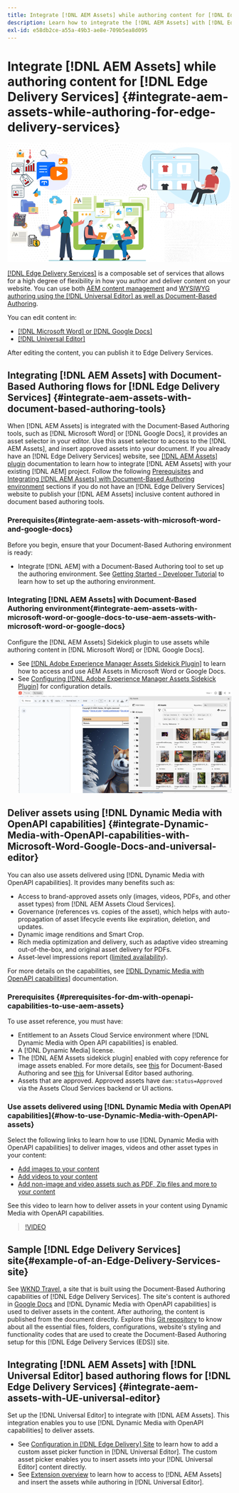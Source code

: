 ```yaml
---
title: Integrate [!DNL AEM Assets] while authoring content for [!DNL Edge Delivery Services]
description: Learn how to integrate the [!DNL AEM Assets] with [!DNL Edge Delivery Services]. This integration enables you to integrate [!DNL AEM Assets] with [!DNL Microsoft Word] and [!DNL Google Docs], integrate [!DNL AEM Assets] with [!DNL Universal Editor], integrate [!DNL Dynamic Media with OpenAPI capabilities] with [!DNL Universal Editor] and integrate [!DNL Dynamic Media with OpenAPI capabilities] with [!DNL Microsoft Word] and [!DNL Google Docs].
exl-id: e58db2ce-a55a-49b3-ae8e-709b5ea8d095
---
```

# Integrate [!DNL AEM Assets] while authoring content for [!DNL Edge Delivery Services] {#integrate-aem-assets-while-authoring-for-edge-delivery-services}

![AEM assets with UE](/help/assets/assets/EDS2.png)

[[!DNL Edge Delivery Services]](https://experienceleague.adobe.com/en/docs/experience-manager-cloud-service/content/edge-delivery/overview) is a composable set of services that allows for a high degree of flexibility in how you author and deliver content on your website. You can use both [AEM content management](/help/sites-cloud/authoring/author-publish.md) and [WYSIWYG authoring using the [!DNL Universal Editor] as well as Document-Based Authoring](https://experienceleague.adobe.com/en/docs/experience-manager-cloud-service/content/edge-delivery/wysiwyg-authoring/authoring).

You can edit content in:

* [[!DNL Microsoft Word] or [!DNL Google Docs]](#integrate-aem-assets-with-document-based-authoring-tools)
* [[!DNL Universal Editor]](#integrate-aem-assets-with-UE-universal-editor)

After editing the content, you can publish it to Edge Delivery Services.

## Integrating [!DNL AEM Assets] with Document-Based Authoring flows for [!DNL Edge Delivery Services] {#integrate-aem-assets-with-document-based-authoring-tools}

When [!DNL AEM Assets] is integrated with the Document-Based Authoring tools, such as [!DNL Microsoft Word] or [!DNL Google Docs], it provides an asset selector in your editor. Use this asset selector to access to the [!DNL AEM Assets], and insert approved assets into your document.
If you already have an [!DNL Edge Delivery Services] website, see [[!DNL AEM Assets] plugin](https://github.com/adobe-rnd/aem-assets-plugin/blob/main/README.md) documentation to learn how to integrate [!DNL AEM Assets] with your existing [!DNL AEM] project. 
Follow the following [Prerequisites](#integrate-aem-assets-with-microsoft-word-and-google-docs) and [Integrating [!DNL AEM Assets] with Document-Based Authoring environment](#integrate-aem-assets-with-microsoft-word-or-google-docs-to-use-aem-assets-with-microsoft-word-or-google-docs) sections if you do not have an [!DNL Edge Delivery Services] website to publish your [!DNL AEM Assets] inclusive content authored in document based authoring tools.

### Prerequisites{#integrate-aem-assets-with-microsoft-word-and-google-docs}

Before you begin, ensure that your Document-Based Authoring environment is ready:

* Integrate [!DNL AEM] with a Document-Based Authoring tool to set up the authoring environment. See [Getting Started - Developer Tutorial](https://www.aem.live/developer/tutorial) to learn how to set up the authoring environment.

### Integrating [!DNL AEM Assets] with Document-Based Authoring environment{#integrate-aem-assets-with-microsoft-word-or-google-docs-to-use-aem-assets-with-microsoft-word-or-google-docs}

Configure the [!DNL AEM Assets] Sidekick plugin to use assets while authoring content in [!DNL Microsoft Word] or [!DNL Google Docs].

* See [[!DNL Adobe Experience Manager Assets Sidekick Plugin]](https://www.aem.live/docs/aem-assets-sidekick-plugin#using-experience-manager-assets-for-website-authors) to learn how to access and use AEM Assets in Microsoft Word or Google Docs.
* See [Configuring [!DNL Adobe Experience Manager Assets Sidekick Plugin]](https://www.aem.live/developer/configuring-aem-assets-sidekick-plugin) for configuration details.
![use dynamic media with openAPI capabilities in ms word and google docs](/help/assets/assets/my-assets-sidebar.png)

## Deliver assets using [!DNL Dynamic Media with OpenAPI capabilities] {#integrate-Dynamic-Media-with-OpenAPI-capabilities-with-Microsoft-Word-Google-Docs-and-universal-editor}

You can also use assets delivered using [!DNL Dynamic Media with OpenAPI capabilities]. It provides many benefits such as:

* Access to brand-approved assets only (images, videos, PDFs, and other asset types) from [!DNL AEM Assets Cloud Services].
* Governance (references vs. copies of the asset), which helps with auto-propagation of asset lifecycle events like expiration, deletion, and updates.
* Dynamic image renditions and Smart Crop.
* Rich media optimization and delivery, such as adaptive video streaming out-of-the-box, and original asset delivery for PDFs.
* Asset-level impressions report ([limited availability](/help/assets/manage-reports-assets-view.md#dynamic-media-delivery-reports)).

For more details on the capabilities, see [[!DNL Dynamic Media with OpenAPI capabilities]](https://experienceleague.adobe.com/en/docs/experience-manager-cloud-service/content/assets/dynamicmedia/dynamic-media-open-apis/dynamic-media-open-apis-overview) documentation.

### Prerequisites {#prerequisites-for-dm-with-openapi-capabilities-to-use-aem-assets}  

To use asset reference, you must have:

* Entitlement to an Assets Cloud Service environment where [!DNL Dynamic Media with Open API capabilities] is enabled.
* A [!DNL Dynamic Media] license.
* The [!DNL AEM Assets sidekick plugin] enabled with copy reference for image assets enabled. For more details, see [this](https://www.aem.live/developer/configuring-aem-assets-sidekick-plugin#copymode) for Document-Based Authoring and see [this](https://developer.adobe.com/uix/docs/extension-manager/extension-developed-by-adobe/configurable-asset-picker/#extension-overview) for Universal Editor based authoring.
* Assets that are approved. Approved assets have `dam:status=Approved` via the Assets Cloud Services backend or UI actions.

### Use assets delivered using [!DNL Dynamic Media with OpenAPI capabilities]{#how-to-use-Dynamic-Media-with-OpenAPI-assets}

Select the following links to learn how to use [!DNL Dynamic Media with OpenAPI capabilities] to deliver images, videos and other asset types in your content:

* [Add images to your content](https://www.aem.live/docs/aem-assets-sidekick-plugin#using-image-references-when-authoring-content)
* [Add videos to your content](https://www.aem.live/docs/aem-assets-sidekick-plugin#using-video-references-when-authoring-content)
* [Add non-image and video assets such as PDF, Zip files and more to your content](https://www.aem.live/docs/aem-assets-sidekick-plugin#using-asset-references-for-pdf-zip-etc-when-authoring-content)

See this video to learn how to deliver assets in your content using Dynamic Media with OpenAPI capabilities.

>[!VIDEO](https://video.tv.adobe.com/v/3441155)

## Sample [!DNL Edge Delivery Services] site{#example-of-an-Edge-Delivery-Services-site} 

See [WKND Travel](http://bit.ly/3DExLnf), a site that is built using the Document-Based Authoring capabilities of [!DNL Edge Delivery Services]. The site's content is authored in [Google Docs](https://drive.google.com/drive/folders/1HCCHRWp4HJIXW_cUv5cRDQ5DzzqiZsXT) and [!DNL Dynamic Media with OpenAPI capabilities] is used to deliver assets in the content. After authoring, the content is published from the document directly. Explore this [Git repository](https://github.com/hlxsites/franklin-assets-selector/tree/aem-dynamicmedia-demo/blocks) to know about all the essential files, folders, configurations, website's styling and functionality codes that are used to create the Document-Based Authoring setup for this [!DNL Edge Delivery Services (EDS)] site.

## Integrating [!DNL AEM Assets] with [!DNL Universal Editor] based authoring flows for [!DNL Edge Delivery Services] {#integrate-aem-assets-with-UE-universal-editor}

Set up the [!DNL Universal Editor] to integrate with [!DNL AEM Assets]. This integration enables you to use [!DNL Dynamic Media with OpenAPI capabilities] to deliver assets.

* See [Configuration in [!DNL Edge Delivery] Site](https://developer.adobe.com/uix/docs/extension-manager/extension-developed-by-adobe/configurable-asset-picker/#configuration-in-edge-delivery-site) to learn how to add a custom asset picker function in [!DNL Universal Editor]. The custom asset picker enables you to insert assets into your [!DNL Universal Editor] content directly.
* See [Extension overview](https://developer.adobe.com/uix/docs/extension-manager/extension-developed-by-adobe/configurable-asset-picker/#extension-overview) to learn how to access to [!DNL AEM Assets] and insert the assets while authoring in [!DNL Universal Editor].

